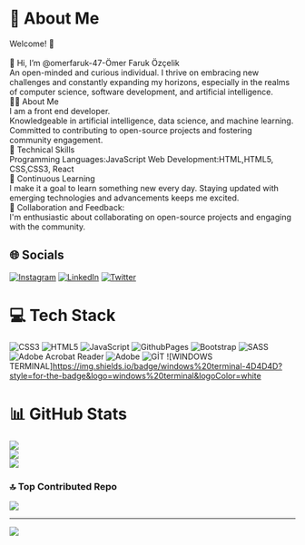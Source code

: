 
# 💫 About Me
Welcome! 👋
<br><br>👋 Hi, I’m @omerfaruk-47-Ömer Faruk Özçelik<br>An open-minded and curious individual. I thrive on embracing new challenges and constantly expanding my horizons, especially in the realms of computer science, software development, and artificial intelligence. <br>
👨‍💻 About Me <br>I am a front end developer.<br>Knowledgeable in artificial intelligence, data science, and machine learning.<br>Committed to contributing to open-source projects and fostering community engagement. <br>
🔧 Technical Skills <br>
Programming Languages:JavaScript Web Development:HTML,HTML5, CSS,CSS3, React <br>
🌱 Continuous Learning<br>
I make it a goal to learn something new every day. Staying updated with emerging technologies and advancements keeps me excited.<br>
🤝 Collaboration and Feedback:<br>
I'm enthusiastic about collaborating on open-source projects and engaging with the community.



## 🌐 Socials
[![Instagram](https://img.shields.io/badge/Instagram-%23E4405F.svg?logo=Instagram&logoColor=white)](https://instagram.com/ozcelikomar47) [![LinkedIn](https://img.shields.io/badge/LinkedIn-%230077B5.svg?logo=linkedin&logoColor=white)](https://linkedin.com/in/in/ömer-faruk-özçelik-5b9155294) [![Twitter](https://img.shields.io/badge/Twitter-%231DA1F2.svg?logo=Twitter&logoColor=white)](https://twitter.com/https://x.com/Omerfarukmrdin) 

# 💻 Tech Stack
![CSS3](https://img.shields.io/badge/css3-%231572B6.svg?style=for-the-badge&logo=css3&logoColor=white) ![HTML5](https://img.shields.io/badge/html5-%23E34F26.svg?style=for-the-badge&logo=html5&logoColor=white) ![JavaScript](https://img.shields.io/badge/javascript-%23323330.svg?style=for-the-badge&logo=javascript&logoColor=%23F7DF1E) ![GithubPages](https://img.shields.io/badge/github%20pages-121013?style=for-the-badge&logo=github&logoColor=white) ![Bootstrap](https://img.shields.io/badge/bootstrap-%238511FA.svg?style=for-the-badge&logo=bootstrap&logoColor=white) ![SASS](https://img.shields.io/badge/SASS-hotpink.svg?style=for-the-badge&logo=SASS&logoColor=white) ![Adobe Acrobat Reader](https://img.shields.io/badge/Adobe%20Acrobat%20Reader-EC1C24.svg?style=for-the-badge&logo=Adobe%20Acrobat%20Reader&logoColor=white) ![Adobe](https://img.shields.io/badge/adobe-%23FF0000.svg?style=for-the-badge&logo=adobe&logoColor=white) ![GİT](https://img.shields.io/badge/GIT-E44C30?style=for-the-badge&logo=git&logoColor=white) ![WINDOWS TERMINAL]https://img.shields.io/badge/windows%20terminal-4D4D4D?style=for-the-badge&logo=windows%20terminal&logoColor=white
# 📊 GitHub Stats
![](https://github-readme-stats.vercel.app/api?username=omerfaruk-47&theme=radical&hide_border=false&include_all_commits=false&count_private=false)<br/>
![](https://github-readme-streak-stats.herokuapp.com/?user=omerfaruk-47&theme=radical&hide_border=false)<br/>
![](https://github-readme-stats.vercel.app/api/top-langs/?username=omerfaruk-47&theme=radical&hide_border=false&include_all_commits=false&count_private=false&layout=compact)

### 🔝 Top Contributed Repo
![](https://github-contributor-stats.vercel.app/api?username=omerfaruk-47&limit=5&theme=radical&combine_all_yearly_contributions=true)

---
[![](https://visitcount.itsvg.in/api?id=omerfaruk-47&icon=0&color=7)](https://visitcount.itsvg.in)

<!-- Proudly created with GPRM ( https://gprm.itsvg.in ) -->

